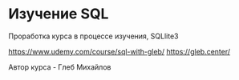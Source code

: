 # Изучение SQL

Проработка курса в процессе изучения, SQLlite3

https://www.udemy.com/course/sql-with-gleb/
https://gleb.center/


Автор курса - Глеб Михайлов

